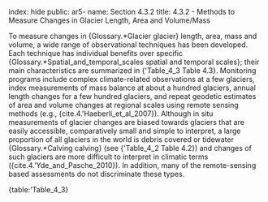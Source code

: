 index: hide
public: ar5-
name: Section 4.3.2
title: 4.3.2 - Methods to Measure Changes in Glacier Length, Area and Volume/Mass

To measure changes in {Glossary.*Glacier glacier} length, area, mass and volume, a wide range of observational techniques has been developed. Each technique has individual benefits over specific {Glossary.*Spatial_and_temporal_scales spatial and temporal scales}; their main characteristics are summarized in {'Table_4_3 Table 4.3}. Monitoring programs include complex climate-related observations at a few glaciers, index measurements of mass balance at about a hundred glaciers, annual length changes for a few hundred glaciers, and repeat geodetic estimates of area and volume changes at regional scales using remote sensing methods (e.g., {cite.4.'Haeberli_et_al_2007}). Although in situ measurements of glacier changes are biased towards glaciers that are easily accessible, comparatively small and simple to interpret, a large proportion of all glaciers in the world is debris covered or tidewater {Glossary.*Calving calving} (see {'Table_4_2 Table 4.2}) and changes of such glaciers are more difficult to interpret in climatic terms ({cite.4.'Yde_and_Pasche_2010}). In addition, many of the remote-sensing based assessments do not discriminate these types.

{table:'Table_4_3}
